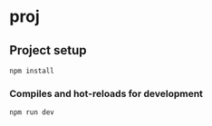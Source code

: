 # proj

## Project setup

```
npm install
```

### Compiles and hot-reloads for development

```
npm run dev
```
